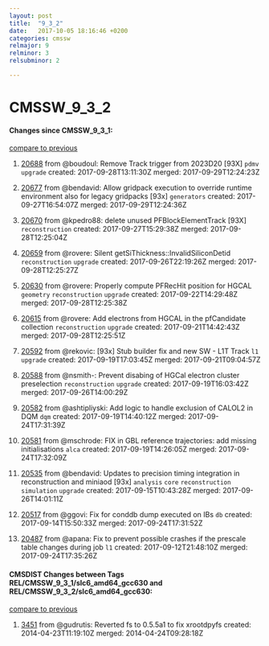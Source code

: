 ```yaml
---
layout: post
title:  "9_3_2"
date:   2017-10-05 18:16:46 +0200
categories: cmssw
relmajor: 9
relminor: 3
relsubminor: 2

---
```


# CMSSW_9_3_2
#### Changes since CMSSW_9_3_1:
[compare to previous](https://github.com/cms-sw/cmssw/compare/CMSSW_9_3_1...CMSSW_9_3_2)



1. [20688](http://github.com/cms-sw/cmssw/pull/20688)  from @boudoul: Remove Track trigger from 2023D20  [93X] `pdmv`  `upgrade`  created: 2017-09-28T13:11:30Z merged: 2017-09-29T12:24:23Z

1. [20677](http://github.com/cms-sw/cmssw/pull/20677)  from @bendavid: Allow gridpack execution to override runtime environment also for legacy gridpacks [93x] `generators`  created: 2017-09-27T16:54:07Z merged: 2017-09-29T12:24:36Z

1. [20670](http://github.com/cms-sw/cmssw/pull/20670)  from @kpedro88: delete unused PFBlockElementTrack [93X] `reconstruction`  created: 2017-09-27T15:29:38Z merged: 2017-09-28T12:25:04Z

1. [20659](http://github.com/cms-sw/cmssw/pull/20659)  from @rovere: Silent getSiThickness::InvalidSiliconDetid `reconstruction`  `upgrade`  created: 2017-09-26T22:19:26Z merged: 2017-09-28T12:25:27Z

1. [20630](http://github.com/cms-sw/cmssw/pull/20630)  from @rovere: Properly compute PFRecHit position for HGCAL `geometry`  `reconstruction`  `upgrade`  created: 2017-09-22T14:29:48Z merged: 2017-09-28T12:25:38Z

1. [20615](http://github.com/cms-sw/cmssw/pull/20615)  from @rovere: Add electrons from HGCAL in the pfCandidate collection `reconstruction`  `upgrade`  created: 2017-09-21T14:42:43Z merged: 2017-09-28T12:25:51Z

1. [20592](http://github.com/cms-sw/cmssw/pull/20592)  from @rekovic: [93x] Stub builder fix and new SW - L1T Track `l1`  `upgrade`  created: 2017-09-19T17:03:45Z merged: 2017-09-21T09:04:57Z

1. [20588](http://github.com/cms-sw/cmssw/pull/20588)  from @nsmith-: Prevent disabing of HGCal electron cluster preselection `reconstruction`  `upgrade`  created: 2017-09-19T16:03:42Z merged: 2017-09-26T14:00:29Z

1. [20582](http://github.com/cms-sw/cmssw/pull/20582)  from @ashtipliyski: Add logic to handle exclusion of CALOL2 in DQM `dqm`  created: 2017-09-19T14:40:12Z merged: 2017-09-24T17:31:39Z

1. [20581](http://github.com/cms-sw/cmssw/pull/20581)  from @mschrode: FIX in GBL reference trajectories: add missing initialisations `alca`  created: 2017-09-19T14:26:05Z merged: 2017-09-24T17:32:09Z

1. [20535](http://github.com/cms-sw/cmssw/pull/20535)  from @bendavid: Updates to precision timing integration in reconstruction and miniaod [93x] `analysis`  `core`  `reconstruction`  `simulation`  `upgrade`  created: 2017-09-15T10:43:28Z merged: 2017-09-26T14:01:11Z

1. [20517](http://github.com/cms-sw/cmssw/pull/20517)  from @ggovi: Fix for conddb dump executed on IBs `db`  created: 2017-09-14T15:50:33Z merged: 2017-09-24T17:31:52Z

1. [20487](http://github.com/cms-sw/cmssw/pull/20487)  from @apana: Fix to prevent possible crashes if the prescale table changes during job `l1`  created: 2017-09-12T21:48:10Z merged: 2017-09-24T17:35:26Z

#### CMSDIST Changes between Tags REL/CMSSW_9_3_1/slc6_amd64_gcc630 and REL/CMSSW_9_3_2/slc6_amd64_gcc630:
[compare to previous](https://github.com/cms-sw/cmsdist/compare/REL/CMSSW_9_3_1/slc6_amd64_gcc630...REL/CMSSW_9_3_2/slc6_amd64_gcc630)



1. [3451](http://github.com/cms-sw/cmssw/pull/3451)  from @gudrutis: Reverted fs to 0.5.5a1 to fix xrootdpyfs created: 2014-04-23T11:19:10Z merged: 2014-04-24T09:28:18Z
